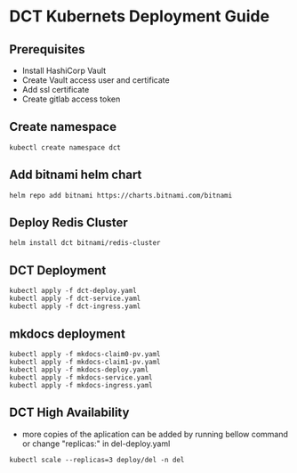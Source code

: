 # DCT Kubernets Deployment Guide

## Prerequisites

- Install HashiCorp Vault
- Create Vault access user and certificate
- Add ssl certificate
- Create gitlab access token

## Create namespace
```
kubectl create namespace dct
```

## Add bitnami helm chart
```
helm repo add bitnami https://charts.bitnami.com/bitnami
```
## Deploy Redis Cluster

```
helm install dct bitnami/redis-cluster
```


## DCT Deployment
```
kubectl apply -f dct-deploy.yaml
kubectl apply -f dct-service.yaml
kubectl apply -f dct-ingress.yaml
```
## mkdocs deployment
```
kubectl apply -f mkdocs-claim0-pv.yaml
kubectl apply -f mkdocs-claim1-pv.yaml
kubectl apply -f mkdocs-deploy.yaml
kubectl apply -f mkdocs-service.yaml
kubectl apply -f mkdocs-ingress.yaml
```

## DCT High Availability

- more copies of the aplication can be added by running bellow command or change "replicas:" in del-deploy.yaml
```
kubectl scale --replicas=3 deploy/del -n del
```